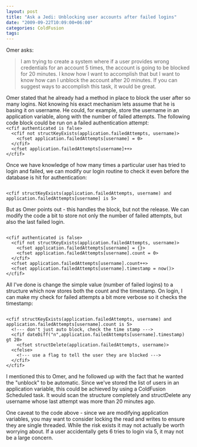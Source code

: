 ```yaml
---
layout: post
title: "Ask a Jedi: Unblocking user accounts after failed logins"
date: "2009-09-22T10:09:00+06:00"
categories: ColdFusion 
tags: 
---
```


Omer asks:

<blockquote>
I am trying to create a system where if a user provides wrong credentials for an account 5 times, the account is going to be blocked for 20 minutes. I know how I want to accomplish that but I want to know how can I unblock the account after 20 minutes. If you can suggest ways to accomplish this task, it would be great.
</blockquote>
<!--more-->
Omer stated that he already had a method in place to block the user after so many logins. Not knowing his exact mechanism lets assume that he is basing it on username. He could, for example, store the username in an application variable, along with the number of failed attempts. The following code block could be run on a failed authentication attempt:

<code>
&lt;cfif authenticated is false&gt;
  &lt;cfif not structKeyExists(application.failedAttempts, username)&gt;
    &lt;cfset application.failedAttempts[username] = 0&gt;
  &lt;/cfif&gt;
  &lt;cfset application.failedAttempts[username]++&gt;
&lt;/cfif&gt;
</code>

Once we have knowledge of how many times a particular user has tried to login and failed, we can modify our login routine to check it even before the database is hit for authentication:

<code>
&lt;cfif structKeyExists(application.failedAttempts, username) and application.failedAttempts[username] is 5&gt;
</code>

But as Omer points out - this handles the block, but not the release. We can modify the code a bit to store not only the number of failed attempts, but also the last failed login.

<code>
&lt;cfif authenticated is false&gt;
  &lt;cfif not structKeyExists(application.failedAttempts, username)&gt;
    &lt;cfset application.failedAttempts[username] = {}&gt;
    &lt;cfset application.failedAttempts[username].count = 0&gt;
  &lt;/cfif&gt;
  &lt;cfset application.failedAttempts[username].count++&gt;
  &lt;cfset application.failedAttempts[username].timestamp = now()&gt;
&lt;/cfif&gt;
</code>

All I've done is change the simple value (number of failed logins) to a structure which now stores both the count and the timestamp. On login, I can make my check for failed attempts a bit more verbose so it checks the timestamp:

<code>
&lt;cfif structKeyExists(application.failedAttempts, username) and application.failedAttempts[username].count is 5&gt;
  &lt;!--- don't just auto block, check the time stamp ---&gt;
  &lt;cfif dateDiff("n",application.failedAttempts[username].timestamp) gt 20&gt;
    &lt;cfset structDelete(application.failedAttempts, username)&gt;
  &lt;cfelse&gt;
    &lt;!--- use a flag to tell the user they are blocked ---&gt;
  &lt;/cfif&gt;
&lt;/cfif&gt;
</code>

I mentioned this to Omer, and he followed up with the fact that he wanted the "unblock" to be automatic. Since we've stored the list of users in an application variable, this could be achieved by using a ColdFusion Scheduled task. It would scan the structure completely and structDelete any username whose last attempt was more than 20 minutes ago.

One caveat to the code above - since we are modifying application variables, you may want to consider locking the read and writes to ensure they are single threaded. While the risk exists it may not actually be worth worrying about. If a user accidentally gets 6 tries to login via 5, it may not be a large concern.